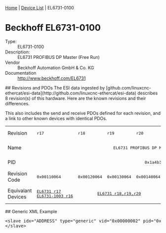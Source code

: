 <div class="nav"><a href="/esi-data">Home</a> | <a href="/esi-data/devices">Device List</a> | EL6731-0100</div>

#  Beckhoff EL6731-0100

<dl>
  <dt>Type:</dt><dd>EL6731-0100</dd>
  <dt>Description:</dt><dd>EL6731 PROFIBUS DP Master (Free Run)</dd>
  <dt>Vendor</dt><dd>Beckhoff Automation GmbH & Co. KG</dd>
  <dt>Documentation</dt><dd><a href="http://www.beckhoff.com/EL6731">http://www.beckhoff.com/EL6731</a></dd>
</dl>
## Revisions and PDOs
The ESI data ingested by [github.com/linuxcnc-ethercat/esi-data](http://github.com/linuxcnc-ethercat/esi-data) describes 8 revision(s) of this hardware.  Here are the known revisions and their differences.

This also includes the send and receive PDOs defined for each revision, and a link to other known devices with identical PDOs.

<table>
<tr >
<td class="first">Revision</td>
<td ><pre>r17</pre></td>
<td ><pre>r18</pre></td>
<td ><pre>r19</pre></td>
<td ><pre>r20</pre></td>
<td ><pre>r21</pre></td>
<td ><pre>r22</pre></td>
<td ><pre>r23</pre></td>
<td ><pre>r25</pre></td>
</tr>
<tr >
<td class="first">Name</td>
<td  colspan=8 align="center"><pre>EL6731 PROFIBUS DP Master (Free Run)</pre></td>
</tr>
<tr >
<td class="first">PID</td>
<td  colspan=8 align="center"><pre>0x1a4b3052</pre></td>
</tr>
<tr >
<td class="first">Revision Code</td>
<td ><pre>0x00110064</pre></td>
<td ><pre>0x00120064</pre></td>
<td ><pre>0x00130064</pre></td>
<td ><pre>0x00140064</pre></td>
<td ><pre>0x00150064</pre></td>
<td ><pre>0x00160064</pre></td>
<td ><pre>0x00170064</pre></td>
<td ><pre>0x00190064</pre></td>
</tr>
<tr >
<td class="first">Equivalant Devices</td>
<td ><pre><a href="EL6731">EL6731 r17</a><br/><a href="EL6731-1003">EL6731-1003 r16</a></pre></td>
<td  colspan=3 align="center"><pre><a href="EL6731">EL6731 r18,r19,r20</a></pre></td>
<td  colspan=4 align="center"><pre><a href="EL6731">EL6731 r21,r22,r23,r25</a></pre></td>
</tr>
</table>
## Generic XML Example
<pre class="xml">
&lt;slave idx="ADDRESS" type="generic" vid="0x00000002" pid="0x1a4b3052" configPdos="true"&gt;
&lt;/slave&gt;
</pre>
